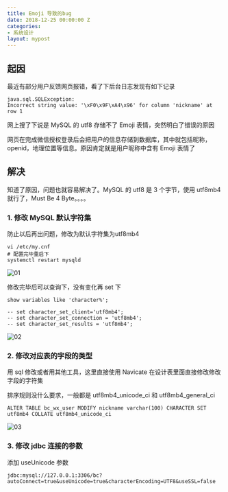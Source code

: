 ```yaml
---
title: Emoji 导致的bug
date: 2018-12-25 00:00:00 Z
categories:
- 系统设计
layout: mypost
---
```


## 起因

最近有部分用户反馈网页报错，看了下后台日志发现有如下记录

```
java.sql.SQLException: 
Incorrect string value: '\xF0\x9F\xA4\x96' for column 'nickname' at row 1
```

网上搜了下说是 MySQL 的 utf8 存储不了 Emoji 表情，突然明白了错误的原因

网页在完成微信授权登录后会把用户的信息存储到数据库，其中就包括昵称，openid，地理位置等信息。原因肯定就是用户昵称中含有 Emoji 表情了

## 解决

知道了原因，问题也就容易解决了。MySQL 的 utf8 是 3 个字节，使用 utf8mb4 就行了，Must Be 4 Byte。。。。

### 1. 修改 MySQL 默认字符集

防止以后再出问题，修改为默认字符集为utf8mb4

```
vi /etc/my.cnf
# 配置完毕重启下
systemctl restart mysqld
```

![01](01.png)

修改完毕后可以查询下，没有变化再 set 下

```
show variables like 'character%';

-- set character_set_client='utf8mb4';
-- set character_set_connection = 'utf8mb4';
-- set character_set_results = 'utf8mb4';
```

![02](02.png)

### 2. 修改对应表的字段的类型

用 sql 修改或者用其他工具，这里直接使用 Navicate 在设计表里面直接修改修改字段的字符集

排序规则没什么要求，一般都是 utf8mb4_unicode_ci 和 utf8mb4_general_ci

```
ALTER TABLE bc_wx_user MODIFY nickname varchar(100) CHARACTER SET utf8mb4 COLLATE utf8mb4_unicode_ci
```

![03](03.png)

### 3. 修改 jdbc 连接的参数

添加 useUnicode 参数

```
jdbc:mysql://127.0.0.1:3306/bc?autoConnect=true&useUnicode=true&characterEncoding=UTF8&useSSL=false
```
